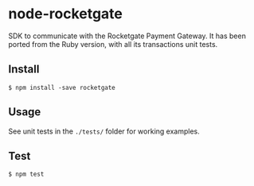 node-rocketgate
===============

SDK to communicate with the Rocketgate Payment Gateway.
It has been ported from the Ruby version, with all its transactions unit tests.

## Install ##

    $ npm install -save rocketgate

## Usage ##

See unit tests in the `./tests/` folder for working examples.

## Test ##

    $ npm test
